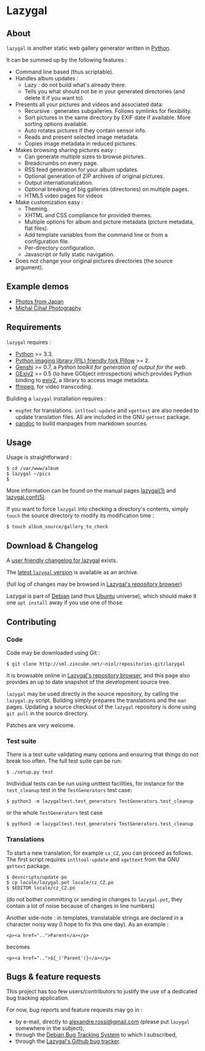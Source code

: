 # Lazygal

## About

`lazygal` is another static web gallery generator written in [Python][1].

It can be summed up by the following features :

  * Command line based (thus scriptable).
  * Handles album updates :
    * Lazy : do not build what's already there.
    * Tells you what should not be in your generated directories (and delete it
      if you want to).
  * Presents all your pictures and videos and associated data:
    * Recursive : generates subgalleries. Follows symlinks for flexibility.
    * Sort pictures in the same directory by EXIF date if available. More
      sorting options available.
    * Auto rotates pictures if they contain sensor info.
    * Reads and present selected image metadata.
    * Copies image metadata in reduced pictures.
  * Makes browsing sharing pictures easy :
    * Can generate multiple sizes to browse pictures.
    * Breadcrumbs on every page.
    * RSS feed generation for your album updates.
    * Optional generation of ZIP archives of original pictures.
    * Output internationalization.
    * Optional breaking of big galleries (directories) on multiple pages.
    * HTML5 video pages for videos
  * Make customization easy :
    * Theming.
    * XHTML and CSS compliance for provided themes.
    * Multiple options for album and picture metadata (picture metadata, flat
      files).
    * Add template variables from the command line or from a configuration
      file.
    * Per-directory configuration.
    * Javascript or fully static navigation.
  * Does not change your original pictures directories (the source argument).

 [1]: http://python.org

## Example demos

  * [Photos from Japan](http://photos.cihar.com/2007-japan/)
  * [Michal Čihař Photography](http://photos.cihar.com/gallery/)

## Requirements

`lazygal` requires :

  * [Python][1] >= 3.3.
  * [Python imaging library (PIL) friendly fork Pillow][9] >= 2.
  * [Genshi][7] >= 0.7, a *Python toolkit for generation of output for the web*.
  * [GExiv2][5] >= 0.5 (to have GObject introspection) which provides Python binding to [exiv2][6], a library to access image metadata.
  * [ffmpeg][23], for video transcoding.

Building a `lazygal` installation requires :

  *   `msgfmt` for translations. `intltool-update` and `xgettext` are also needed to update translation files. All are included in the GNU `gettext` package.
  *   [pandoc][8] to build manpages from markdown sources.

 [4]: http://www.pythonware.com/products/pil/
 [5]: http://redmine.yorba.org/projects/gexiv2/wiki
 [6]: http://exiv2.org/
 [7]: http://genshi.edgewall.org/
 [23]: https://ffmpeg.org/
 [8]: https://pandoc.org/
 [9]: https://pypi.python.org/pypi/Pillow/

## Usage

Usage is straightforward :

    $ cd /var/www/album
    $ lazygal ~/pics
    $

More information can be found on the manual pages [lazygal(1)][30] and
[lazygal.conf(5)][31].

If you want to force `lazygal` into checking a directory's contents, simply `touch` the source directory to modify its modification time :

    $ touch album_source/gallery_to_check

 [30]: man/lazygal.1.md
 [31]: man/lazygal.conf.5.md

## Download & Changelog

A [user friendly changelog for lazygal][32] exists.

 [32]: https://sml.zincube.net/~niol/repositories.git/lazygal/tree/ChangeLog

The [latest `lazygal` version][10] is available as an archive.

(full log of changes may be browsed in [Lazygal's repository browser][10])

 [10]: https://sml.zincube.net/~niol/repositories.git/lazygal/

Lazygal is part of [Debian][17] (and thus [Ubuntu][18] universe), which should
make it one `apt install` away if you use one of those.

 [17]: http://packages.debian.org/lazygal
 [18]: http://ubuntu.com

## Contributing

### Code

Code may be downloaded using Git :

    $ git clone http://sml.zincube.net/~niol/repositories.git/lazygal

It is browsable online in [Lazygal's repository browser][10], and this page
also provides an up to date snapshot of the development source tree.

`lazygal` may be used directly in the source repository, by calling the
`lazygal.py` script. Building simply prepares the translations and the `man`
pages. Updating a source checkout of the `lazygal` repository is done using
`git pull` in the source directory.

Patches are very welcome.

### Test suite

There is a test suite validating many options and ensuring that things do not
break too often. The full test suite can be run:

    $ ./setup.py test

Inidividual tests can be run using unittest facilities, for instance for the
`test_cleanup` test in the `TestGenerators` test case:

    $ python3 -m lazygaltest.test_generators TestGenerators.test_cleanup

or the whole `TestGenerators` test case

    $ python3 -m lazygaltest.test_generators TestGenerators.test_cleanup

### Translations

To start a new translation, for example `cs_CZ`, you can proceed as follows. The first script requires `intltool-update` and `xgettext` from the GNU `gettext` package.

    $ devscripts/update-po
    $ cp locale/lazygal.pot locale/cz_CZ.po
    $ $EDITOR locale/cz_CZ.po

(do not bother committing or sending in changes to `lazygal.pot`, they contain a lot of noise because of changes in line numbers)

Another side-note : in templates, translatable strings are declared in a character noisy way (I hope to fix this one day). As an example :

    <p><a href="..">Parent</a></p>

becomes

    <p><a href="..">${_('Parent')}</a></p>

## Bugs & feature requests

This project has too few users/contributors to justify the use of a dedicated
bug tracking application.

For now, bug reports and feature requests may go in :

*   by e-mail, directly to <alexandre.rossi@gmail.com> (please put `lazygal` somewhere in the subject),
*   through the [Debian Bug Tracking System][22] to which I subscribed,
*   through the [Lazygal's Github bug tracker][24].

 [22]: http://bugs.debian.org/lazygal
 [24]: https://github.com/niol/lazygal/issues

